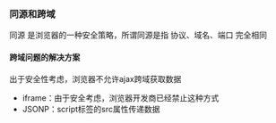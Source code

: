 ### 同源和跨域
同源 是浏览器的一种安全策略，所谓同源是指  协议、域名、端口 完全相同

#### 跨域问题的解决方案
出于安全性考虑，浏览器不允许ajax跨域获取数据
  
  - iframe：由于安全考虑，浏览器开发商已经禁止这种方式
  - JSONP：script标签的src属性传递数据

